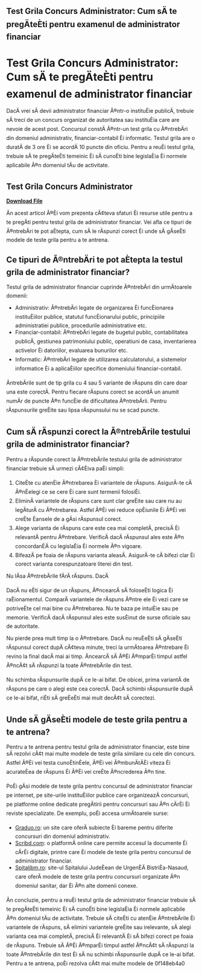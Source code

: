 ## Test Grila Concurs Administrator: Cum sÄ te pregÄteÈti pentru examenul de administrator financiar

  
# Test Grila Concurs Administrator: Cum sÄ te pregÄteÈti pentru examenul de administrator financiar
 
DacÄ vrei sÄ devii administrator financiar Ã®ntr-o instituÈie publicÄ, trebuie sÄ treci de un concurs organizat de autoritatea sau instituÈia care are nevoie de acest post. Concursul constÄ Ã®ntr-un test grila cu Ã®ntrebÄri din domeniul administrativ, financiar-contabil Èi informatic. Testul grila are o duratÄ de 3 ore Èi se acordÄ 10 puncte din oficiu. Pentru a reuÈi testul grila, trebuie sÄ te pregÄteÈti temeinic Èi sÄ cunoÈti bine legislaÈia Èi normele aplicabile Ã®n domeniul tÄu de activitate.
 
## Test Grila Concurs Administrator


[**Download File**](https://venemena.blogspot.com/?download=2tKlzt)

 
Ãn acest articol Ã®Èi vom prezenta cÃ¢teva sfaturi Èi resurse utile pentru a te pregÄti pentru testul grila de administrator financiar. Vei afla ce tipuri de Ã®ntrebÄri te pot aÈtepta, cum sÄ le rÄspunzi corect Èi unde sÄ gÄseÈti modele de teste grila pentru a te antrena.
 
## Ce tipuri de Ã®ntrebÄri te pot aÈtepta la testul grila de administrator financiar?
 
Testul grila de administrator financiar cuprinde Ã®ntrebÄri din urmÄtoarele domenii:
 
- Administrativ: Ã®ntrebÄri legate de organizarea Èi funcÈionarea instituÈiilor publice, statutul funcÈionarului public, principiile administratiei publice, procedurile administrative etc.
- Financiar-contabil: Ã®ntrebÄri legate de bugetul public, contabilitatea publicÄ, gestiunea patrimoniului public, operatiuni de casa, inventarierea activelor Èi datoriilor, evaluarea bunurilor etc.
- Informatic: Ã®ntrebÄri legate de utilizarea calculatorului, a sistemelor informatice Èi a aplicaÈiilor specifice domeniului financiar-contabil.

ÃntrebÄrile sunt de tip grila cu 4 sau 5 variante de rÄspuns din care doar una este corectÄ. Pentru fiecare rÄspuns corect se acordÄ un anumit numÄr de puncte Ã®n funcÈie de dificultatea Ã®ntrebÄrii. Pentru rÄspunsurile greÈite sau lipsa rÄspunsului nu se scad puncte.
 
## Cum sÄ rÄspunzi corect la Ã®ntrebÄrile testului grila de administrator financiar?
 
Pentru a rÄspunde corect la Ã®ntrebÄrile testului grila de administrator financiar trebuie sÄ urmezi cÃ¢Èiva paÈi simpli:

1. CiteÈte cu atenÈie Ã®ntrebarea Èi variantele de rÄspuns. AsigurÄ-te cÄ Ã®nÈelegi ce se cere Èi care sunt termenii folosiÈi.
2. EliminÄ variantele de rÄspuns care sunt clar greÈite sau care nu au legÄturÄ cu Ã®ntrebarea. Astfel Ã®Èi vei reduce opÈiunile Èi Ã®Èi vei creÈte Èansele de a gÄsi rÄspunsul corect.
3. Alege varianta de rÄspuns care este cea mai completÄ, precisÄ Èi relevantÄ pentru Ã®ntrebare. VerificÄ dacÄ rÄspunsul ales este Ã®n concordanÈÄ cu legislaÈia Èi normele Ã®n vigoare.
4. BifeazÄ pe foaia de rÄspuns varianta aleasÄ. AsigurÄ-te cÄ bifezi clar Èi corect varianta corespunzatoare literei din test.

Nu lÄsa Ã®ntrebÄrile fÄrÄ rÄspuns. DacÄ

DacÄ nu eÈti sigur de un rÄspuns, Ã®ncearcÄ sÄ foloseÈti logica Èi raÈionamentul. ComparÄ variantele de rÄspuns Ã®ntre ele Èi vezi care se potriveÈte cel mai bine cu Ã®ntrebarea. Nu te baza pe intuiÈie sau pe memorie. VerificÄ dacÄ rÄspunsul ales este susÈinut de surse oficiale sau de autoritate.
 
Nu pierde prea mult timp la o Ã®ntrebare. DacÄ nu reuÈeÈti sÄ gÄseÈti rÄspunsul corect dupÄ cÃ¢teva minute, treci la urmÄtoarea Ã®ntrebare Èi revino la final dacÄ mai ai timp. ÃncearcÄ sÄ Ã®Èi Ã®mparÈi timpul astfel Ã®ncÃ¢t sÄ rÄspunzi la toate Ã®ntrebÄrile din test.
 
Nu schimba rÄspunsurile dupÄ ce le-ai bifat. De obicei, prima variantÄ de rÄspuns pe care o alegi este cea corectÄ. DacÄ schimbi rÄspunsurile dupÄ ce le-ai bifat, riÈti sÄ greÈeÈti mai mult decÃ¢t sÄ corectezi.
 
## Unde sÄ gÄseÈti modele de teste grila pentru a te antrena?
 
Pentru a te antrena pentru testul grila de administrator financiar, este bine sÄ rezolvi cÃ¢t mai multe modele de teste grila similare cu cele din concurs. Astfel Ã®Èi vei testa cunoÈtinÈele, Ã®Èi vei Ã®mbunÄtÄÈi viteza Èi acurateÈea de rÄspuns Èi Ã®Èi vei creÈte Ã®ncrederea Ã®n tine.
 
PoÈi gÄsi modele de teste grila pentru concursul de administrator financiar pe internet, pe site-urile instituÈiilor publice care organizeazÄ concursuri, pe platforme online dedicate pregÄtirii pentru concursuri sau Ã®n cÄrÈi Èi reviste specializate. De exemplu, poÈi accesa urmÄtoarele surse:

- [Graduo.ro](https://graduo.ro/subiecte/sociologie/teste-grile-la-administratia-publica-174323): un site care oferÄ subiecte Èi bareme pentru diferite concursuri din domeniul administrativ.
- [Scribd.com](https://www.scribd.com/document/347609809/ADMINISTRATOR-FINANCIAR-SUBIECTE-SI-BAREM-pdf): o platformÄ online care permite accesul la documente Èi cÄrÈi digitale, printre care Èi modele de teste grila pentru concursul de administrator financiar.
- [Spitaljbm.ro](https://www.spitaljbm.ro/index.php/informatii-publice/modele-teste-pentru-concursuri): site-ul Spitalului JudeÈean de UrgenÈÄ BistriÈa-Nasaud, care oferÄ modele de teste grila pentru concursuri organizate Ã®n domeniul sanitar, dar Èi Ã®n alte domenii conexe.

Ãn concluzie, pentru a reuÈi testul grila de administrator financiar trebuie sÄ te pregÄteÈti temeinic Èi sÄ cunoÈti bine legislaÈia Èi normele aplicabile Ã®n domeniul tÄu de activitate. Trebuie sÄ citeÈti cu atenÈie Ã®ntrebÄrile Èi variantele de rÄspuns, sÄ elimini variantele greÈite sau irelevante, sÄ alegi varianta cea mai completÄ, precisÄ Èi relevantÄ Èi sÄ bifezi corect pe foaia de rÄspuns. Trebuie sÄ Ã®Èi Ã®mparÈi timpul astfel Ã®ncÃ¢t sÄ rÄspunzi la toate Ã®ntrebÄrile din test Èi sÄ nu schimbi rÄspunsurile dupÄ ce le-ai bifat. Pentru a te antrena, poÈi rezolva cÃ¢t mai multe modele de
 0f148eb4a0
